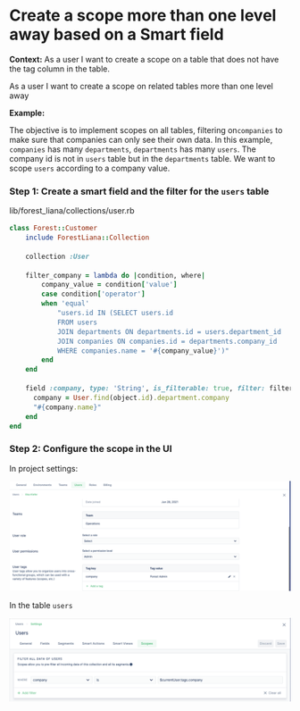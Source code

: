 # Create a scope more than one level away based on a Smart field

**Context:** As a user I want to create a scope on a table that does not have the tag column in the table.

As a user I want to create a scope on related tables more than one level away

**Example:**

The objective is to implement scopes on all tables, filtering on`companies` to make sure that companies can only see their own data. In this example, `companies` has many `departments`, `departments` has many `users`. The company id is not in `users` table but in the `departments` table. We want to scope `users` according to a company value.

### **Step 1: Create a smart field and the filter for the `users` table**

lib/forest\_liana/collections/user.rb

```ruby
class Forest::Customer
    include ForestLiana::Collection
  
    collection :User

    filter_company = lambda do |condition, where|
        company_value = condition['value']
        case condition['operator']
        when 'equal'
            "users.id IN (SELECT users.id
            FROM users
            JOIN departments ON departments.id = users.department_id
            JOIN companies ON companies.id = departments.company_id
            WHERE companies.name = '#{company_value}')"
        end
    end
  
    field :company, type: 'String', is_filterable: true, filter: filter_company do
      company = User.find(object.id).department.company
      "#{company.name}"
    end
end
```

### **Step 2: Configure the scope in the UI**

In project settings:

![](<../../.gitbook/assets/image (513).png>)

In the table `users`

![](<../../.gitbook/assets/image (516).png>)
